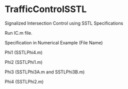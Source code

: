 # TrafficControlSSTL
Signalized Intersection Control using SSTL Specifications

Run IC.m file.


Specification in Numerical Example (File Name)

Phi1 (SSTLPhi4.m)

Phi2 (SSTLPhi1.m)

Phi3 (SSTLPhi3A.m and SSTLPhi3B.m)

Phi4 (SSTLPhi2.m)
